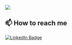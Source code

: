 ![](https://readme-typing-svg.herokuapp.com?font=Montserrat&color=coral&lines=I'm+a+Frontend+Developer;Enthusiastic+IT+Specialist;)

## 📫 How to reach me

[![LinkedIn Badge](https://img.shields.io/badge/Akrom-follow%20on%20linkedin-blue?style=for-the-badge&logo=linkedin)](https://www.linkedin.com/in/akrom-abdulvokhidov-4099881/)

